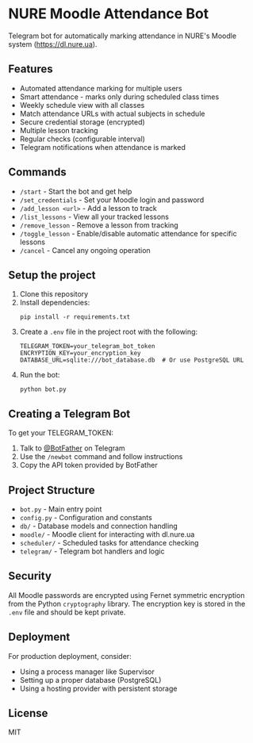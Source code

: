 # NURE Moodle Attendance Bot

Telegram bot for automatically marking attendance in NURE's Moodle system (https://dl.nure.ua).

## Features

- Automated attendance marking for multiple users
- Smart attendance - marks only during scheduled class times
- Weekly schedule view with all classes
- Match attendance URLs with actual subjects in schedule
- Secure credential storage (encrypted)
- Multiple lesson tracking
- Regular checks (configurable interval)
- Telegram notifications when attendance is marked

## Commands

- `/start` - Start the bot and get help
- `/set_credentials` - Set your Moodle login and password
- `/add_lesson <url>` - Add a lesson to track
- `/list_lessons` - View all your tracked lessons
- `/remove_lesson` - Remove a lesson from tracking
- `/toggle_lesson` - Enable/disable automatic attendance for specific lessons
- `/cancel` - Cancel any ongoing operation

## Setup the project

1. Clone this repository
2. Install dependencies:
   ```
   pip install -r requirements.txt
   ```
3. Create a `.env` file in the project root with the following:
   ```
   TELEGRAM_TOKEN=your_telegram_bot_token
   ENCRYPTION_KEY=your_encryption_key
   DATABASE_URL=sqlite:///bot_database.db  # Or use PostgreSQL URL
   ```
4. Run the bot:
   ```
   python bot.py
   ```

## Creating a Telegram Bot

To get your TELEGRAM_TOKEN:
1. Talk to [@BotFather](https://t.me/BotFather) on Telegram
2. Use the `/newbot` command and follow instructions
3. Copy the API token provided by BotFather

## Project Structure

- `bot.py` - Main entry point
- `config.py` - Configuration and constants
- `db/` - Database models and connection handling
- `moodle/` - Moodle client for interacting with dl.nure.ua
- `scheduler/` - Scheduled tasks for attendance checking
- `telegram/` - Telegram bot handlers and logic

## Security

All Moodle passwords are encrypted using Fernet symmetric encryption from the Python `cryptography` library. The encryption key is stored in the `.env` file and should be kept private.

## Deployment

For production deployment, consider:
- Using a process manager like Supervisor
- Setting up a proper database (PostgreSQL)
- Using a hosting provider with persistent storage

## License

MIT
